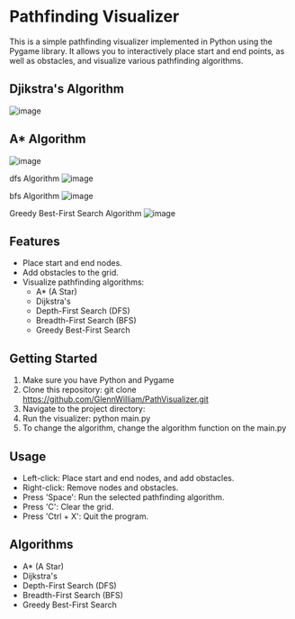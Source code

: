 # Pathfinding Visualizer

This is a simple pathfinding visualizer implemented in Python using the Pygame library. It allows you to interactively place start and end points, as well as obstacles, and visualize various pathfinding algorithms.

## Djikstra's Algorithm
![image](https://github.com/GlennWilliam/PathVisualizer/assets/121201497/e4cb4dfb-16b9-4d24-807a-5bbc0dada5dc)

## A* Algorithm
![image](https://github.com/GlennWilliam/PathVisualizer/assets/121201497/1e9cb3e2-abb6-46f7-988d-bd77df7a241e)

dfs Algorithm
![image](https://github.com/GlennWilliam/PathVisualizer/assets/121201497/692bed43-c57b-41a5-b1f9-b5df64c77f30)

bfs Algorithm
![image](https://github.com/GlennWilliam/PathVisualizer/assets/121201497/161dcc58-8d51-48d1-a6b5-0bb05e908433)

Greedy Best-First Search Algorithm
![image](https://github.com/GlennWilliam/PathVisualizer/assets/121201497/81c40d86-e14a-4738-874e-9fa5b87c436a)

## Features
- Place start and end nodes.
- Add obstacles to the grid.
- Visualize pathfinding algorithms:
  - A* (A Star)
  - Dijkstra's
  - Depth-First Search (DFS)
  - Breadth-First Search (BFS)
  - Greedy Best-First Search

## Getting Started
1. Make sure you have Python and Pygame
2. Clone this repository:  git clone https://github.com/GlennWilliam/PathVisualizer.git
3. Navigate to the project directory:
4. Run the visualizer: python main.py
5. To change the algorithm, change the algorithm function on the main.py

## Usage

- Left-click: Place start and end nodes, and add obstacles.
- Right-click: Remove nodes and obstacles.
- Press 'Space': Run the selected pathfinding algorithm.
- Press 'C': Clear the grid.
- Press 'Ctrl + X': Quit the program.

## Algorithms

- A* (A Star)
- Dijkstra's
- Depth-First Search (DFS)
- Breadth-First Search (BFS)
- Greedy Best-First Search
